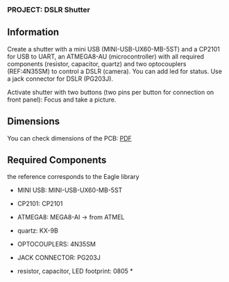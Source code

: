 ### PROJECT: DSLR Shutter

## Information

Create a shutter with a mini USB (MINI-USB-UX60-MB-5ST) and a CP2101 for USB to UART, an ATMEGA8-AU (microcontroller) with all required components (resistor, capacitor, quartz)
 and two optocouplers (REF:4N35SM) to control a DSLR (camera). You can add led for status.
 Use a jack connector for DSLR (PG203J).

Activate shutter with two buttons (two pins per button for connection on front panel): Focus and take a picture.

## Dimensions

You can check dimensions of the PCB: [PDF](https://github.com/Starius-Project/IUT/blob/master/Tutorial/Eagle/TP_2019/IUT_Tutorial/PCB%20Dimensions.pdf)

## Required Components
the reference corresponds to the Eagle library

* MINI USB: MINI-USB-UX60-MB-5ST
* CP2101: CP2101
* ATMEGA8: MEGA8-AI -> from ATMEL
* quartz: KX-9B
* OPTOCOUPLERS: 4N35SM
* JACK CONNECTOR: PG203J

* resistor, capacitor, LED footprint: 0805 *

